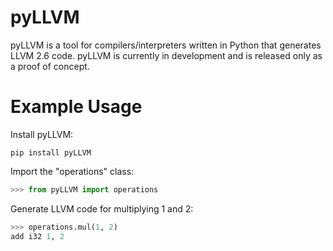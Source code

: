 # pyLLVM

pyLLVM is a tool for compilers/interpreters written in Python that generates LLVM 2.6 code. pyLLVM is currently in development and is released only as a proof of concept.

# Example Usage

Install pyLLVM:

```
pip install pyLLVM
```

Import the "operations" class:

```python
>>> from pyLLVM import operations
```
Generate LLVM code for multiplying 1 and 2:

```python
>>> operations.mul(1, 2)
add i32 1, 2
```